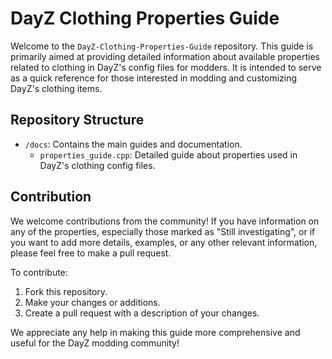 
# DayZ Clothing Properties Guide

Welcome to the `DayZ-Clothing-Properties-Guide` repository. This guide is primarily aimed at providing detailed information about available properties related to clothing in DayZ's config files for modders. It is intended to serve as a quick reference for those interested in modding and customizing DayZ's clothing items.

## Repository Structure

- `/docs`: Contains the main guides and documentation.
  - `properties_guide.cpp`: Detailed guide about properties used in DayZ's clothing config files.

## Contribution

We welcome contributions from the community! If you have information on any of the properties, especially those marked as "Still investigating", or if you want to add more details, examples, or any other relevant information, please feel free to make a pull request.

To contribute:
1. Fork this repository.
2. Make your changes or additions.
3. Create a pull request with a description of your changes.

We appreciate any help in making this guide more comprehensive and useful for the DayZ modding community!
